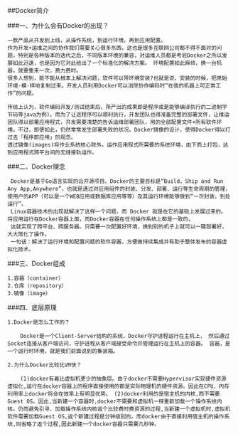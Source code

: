 ##Docker简介

###一、为什么会有Docker的出现？

    一款产品从开发到上线，从操作系统，到运行环境，再到应用配置。
    作为开发+运维之间的协作我们需要关心很多东西，这也是很多互联网公司都不得不面对的问题，特别是各种版本的迭代之后，不同版本环境的兼容，对运维人员都是考验Docker之所以发展如此迅速，也是因为它对此给出了一个标准化的解决方案。 环境配置如此麻烦，换一台机器，就要重来一次，费力费时。
    很多人想到，能不能从根本上解决问题，软件可以带环境安装?也就是说，安装的时候，把原始环境-模-样地复制过来。开发人员利用Docker可以消除协作编码时“在我的机器上可正常工作”的问题。
    
    传统上认为，软件编码开发/测试结束后，所产出的成果即是程序或是能够编译执行的二进制字节码等java为例)。而为了让这程序可以顺利执行，开发团队也得准备完整的部署文件，让维运团队得以部署应用程式，开发需要清楚的告诉运维部署团队，用的全部配置文件+所有软件环境。不过，即便如此，仍然常常发生部署失败的状况。Docker镜像的设计，使得Docker得以打过去「程序即应用」的观念。
    透过镜像(images)将作业系统核心除外，运作应用程式所需要的系统环境，由下而上打包，达到应用程式跨平台间的无缝接轨运作。

###二、Docker理念

     Docker是基于Go语言实现的云开源项目。Docker的主要目标是“Build，Ship and Run Any App,Anywhere”，也就是通过对应用组件的封装、分发、部署、运行等生命周期的管理，使用户的APP（可以是一个WEB应用或数据库应用等等）及其运行环境能够做到“一次封装，到处运行”。
     Linux容器技术的出现就解决了这样一个问题，而 Docker 就是在它的基础上发展过来的。将应用运行在Docker容器上面，而Docker容器在任何操作系统上都是一致的，
     这就实现了跨平台、跨服务器。只需要一次配置好环境，换到别的机子上就可以一键部署好，大大简化了操作。
     一句话：解决了运行环境和配置问题的软件容器，方便做持续集成并有助于整体发布的容器虚拟化技术。
     
###三、Docker组成

    1.容器（container）
    2.仓库（repository）
    3.镜像（image）
    
###四、底层原理

    1.Docker是怎么工作的？
    
        Docker是一个Client-Server结构的系统，Docker守护进程运行在主机上， 然后通过Socket连接从客户端访问，守护进程从客户端接受命令并管理运行在主机上的容器。 容器，是一个运行时环境，就是我们前面说到的集装箱。
    
    2.为什么Docker比较比VM快？
    
        (1)docker有着比虚拟机更少的抽象层。由亍docker不需要Hypervisor实现硬件资源虚拟化,运行在docker容器上的程序直接使用的都是实际物理机的硬件资源。因此在CPU、内存利用率上docker将会在效率上有明显优势。 (2)docker利用的是宿主机的内核,而不需要Guest OS。因此,当新建一个容器时,docker不需要和虚拟机一样重新加载一个操作系统内核。仍而避免引寻、加载操作系统内核返个比较费时费资源的过程,当新建一个虚拟机时,虚拟机软件需要加载Guest OS,返个新建过程是分钟级别的。而docker由于直接利用宿主机的操作系统,则省略了返个过程,因此新建一个docker容器只需要几秒钟。     